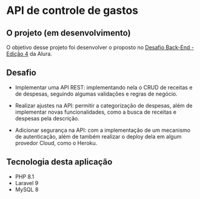 # API de controle de gastos

## O projeto (em desenvolvimento)

O objetivo desse projeto foi desenvolver o proposto no [Desafio Back-End - Edição 4](https://www.alura.com.br/challenges/back-end-4) da Alura.

## Desafio
- Implementar uma API REST: implementando nela o CRUD de receitas e de despesas, seguindo algumas validações e regras de negócio.

- Realizar ajustes na API: permitir a categorização de despesas, além de implementar novas funcionalidades, como a busca de receitas e despesas pela descrição.

- Adicionar segurança na API: com a implementação de um mecanismo de autenticação, além de também realizar o deploy dela em algum provedor Cloud, como o Heroku.

## Tecnologia desta aplicação
- PHP 8.1
- Laravel 9
- MySQL 8
